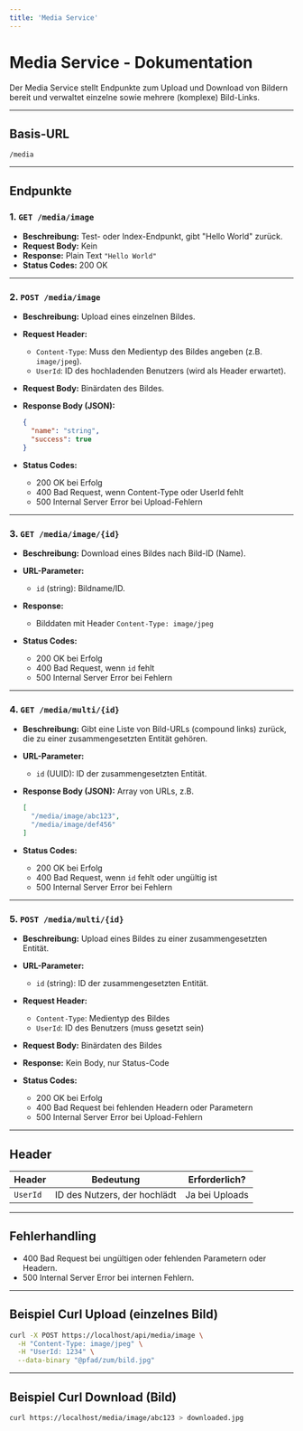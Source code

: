 ```yaml
---
title: 'Media Service'
---
```


# Media Service - Dokumentation

Der Media Service stellt Endpunkte zum Upload und Download von Bildern bereit und verwaltet einzelne sowie mehrere (komplexe) Bild-Links.

---

## Basis-URL

`/media`

---

## Endpunkte

### 1. `GET /media/image`

* **Beschreibung:** Test- oder Index-Endpunkt, gibt "Hello World" zurück.
* **Request Body:** Kein
* **Response:** Plain Text `"Hello World"`
* **Status Codes:** 200 OK

---

### 2. `POST /media/image`

* **Beschreibung:** Upload eines einzelnen Bildes.
* **Request Header:**

    * `Content-Type`: Muss den Medientyp des Bildes angeben (z.B. `image/jpeg`).
    * `UserId`: ID des hochladenden Benutzers (wird als Header erwartet).
* **Request Body:** Binärdaten des Bildes.
* **Response Body (JSON):**

  ```json
  {
    "name": "string",
    "success": true
  }
  ```
* **Status Codes:**

    * 200 OK bei Erfolg
    * 400 Bad Request, wenn Content-Type oder UserId fehlt
    * 500 Internal Server Error bei Upload-Fehlern

---

### 3. `GET /media/image/{id}`

* **Beschreibung:** Download eines Bildes nach Bild-ID (Name).
* **URL-Parameter:**

    * `id` (string): Bildname/ID.
* **Response:**

    * Bilddaten mit Header `Content-Type: image/jpeg`
* **Status Codes:**

    * 200 OK bei Erfolg
    * 400 Bad Request, wenn `id` fehlt
    * 500 Internal Server Error bei Fehlern

---

### 4. `GET /media/multi/{id}`

* **Beschreibung:** Gibt eine Liste von Bild-URLs (compound links) zurück, die zu einer zusammengesetzten Entität gehören.
* **URL-Parameter:**

    * `id` (UUID): ID der zusammengesetzten Entität.
* **Response Body (JSON):** Array von URLs, z.B.

  ```json
  [
    "/media/image/abc123",
    "/media/image/def456"
  ]
  ```
* **Status Codes:**

    * 200 OK bei Erfolg
    * 400 Bad Request, wenn `id` fehlt oder ungültig ist
    * 500 Internal Server Error bei Fehlern

---

### 5. `POST /media/multi/{id}`

* **Beschreibung:** Upload eines Bildes zu einer zusammengesetzten Entität.
* **URL-Parameter:**

    * `id` (string): ID der zusammengesetzten Entität.
* **Request Header:**

    * `Content-Type`: Medientyp des Bildes
    * `UserId`: ID des Benutzers (muss gesetzt sein)
* **Request Body:** Binärdaten des Bildes
* **Response:** Kein Body, nur Status-Code
* **Status Codes:**

    * 200 OK bei Erfolg
    * 400 Bad Request bei fehlenden Headern oder Parametern
    * 500 Internal Server Error bei Upload-Fehlern

---

## Header

| Header   | Bedeutung                    | Erforderlich?  |
| -------- | ---------------------------- | -------------- |
| `UserId` | ID des Nutzers, der hochlädt | Ja bei Uploads |

---

## Fehlerhandling

* 400 Bad Request bei ungültigen oder fehlenden Parametern oder Headern.
* 500 Internal Server Error bei internen Fehlern.

---

## Beispiel Curl Upload (einzelnes Bild)

```bash
curl -X POST https://localhost/api/media/image \
  -H "Content-Type: image/jpeg" \
  -H "UserId: 1234" \
  --data-binary "@pfad/zum/bild.jpg"
```

---

## Beispiel Curl Download (Bild)

```bash
curl https://localhost/media/image/abc123 > downloaded.jpg
```
